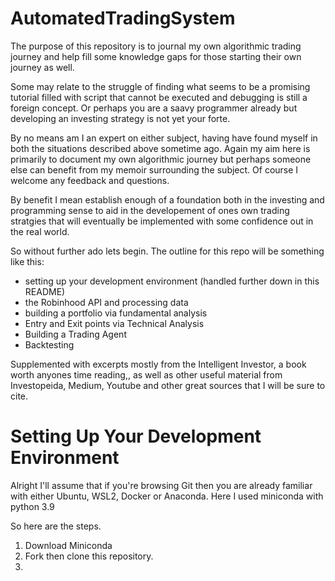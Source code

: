 # AutomatedTradingSystem

The purpose of this repository is to journal 
 my own algorithmic trading journey and 
help fill some knowledge gaps for those 
starting their own journey as well. 

Some may relate to the struggle of 
finding what seems to be a promising
tutorial filled with script that 
cannot be executed and debugging is still
a foreign concept. Or perhaps you are 
a saavy programmer already but developing
an investing strategy is not
yet your forte. 

By no means am I an expert on either subject, having 
have found myself in both the situations described above
sometime ago. Again my aim here is primarily to document my own 
algorithmic journey but perhaps someone else can benefit from my memoir 
surrounding the subject. Of course I welcome any feedback and questions. 

By benefit I mean establish enough of a 
foundation both in the investing and programming sense 
to aid in the developement of ones own trading stratgies that will 
eventually be implemented with some confidence out in the
real world. 

So without further ado lets begin.
The outline for this repo will be something like this: 
- setting up your development environment (handled further down in this README)
- the Robinhood API and processing data
- building a portfolio via fundamental analysis
- Entry and Exit points via Technical Analysis
- Building a Trading Agent
- Backtesting
  
Supplemented with excerpts mostly from the Intelligent Investor, a book worth anyones time reading,, as well as other useful material from 
Investopeida, Medium, Youtube and other great sources that I will be sure to cite. 

# Setting Up Your Development Environment
Alright I'll assume that if you're browsing Git then you are already familiar with either Ubuntu, WSL2, Docker or Anaconda. Here I used miniconda with python 3.9

So here are the steps.
1. Download Miniconda
2. Fork then clone this repository. 
3. 




